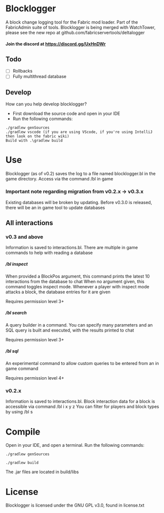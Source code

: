# Blocklogger
A block change logging tool for the Fabric mod loader. Part of the FabricAdmin suite of tools. Blocklogger is being merged with WatchTower, please see the new repo at github.com/fabricservertools/deltalogger
#### Join the discord at https://discord.gg/UxHnDWr
## Todo
- [ ] Rollbacks
- [ ] Fully multithread database

## Develop
How can you help develop blocklogger?
- First download the source code and open in your IDE
- Run the following commands:

```
./gradlew genSources
./gradlew vscode (if you are using VScode, if you're using IntelliJ then look on the fabric wiki)
Build with .\gradlew build 
```

# Use
Blocklogger (as of v0.2) saves the log to a file named blocklogger.bl in the game directory. Access via the command /bl in game

### Important note regarding migration from v0.2.x -> v0.3.x
Existing databases will be broken by updating. Before v0.3.0 is released, there will be an in game tool to update databases

## All interactions
### v0.3 and above
Information is saved to interactions.bl.
There are multiple in game commands to help with reading a database
##### /bl inspect
When provided a BlockPos argument, this command prints the latest 10 interactions from the database to chat
When no argument given, this command toggles inspect mode. Whenever a player with inspect mode attacks a block, the database entries for it are given

Requires permission level 3+

##### /bl search
A query builder in a command. You can specify many parameters and an SQL query is built and executed, with the results printed to chat

Requires permission level 3+

##### /bl sql
An experimental command to allow custom queries to be entered from an in game command

Requires permission level 4+

### v0.2.x
Information is saved to interactions.bl.
Block interaction data for a block is accessible via command /bl i x y z
You can filter for players and block types by using /bl s

# Compile
Open in your IDE, and open a terminal. Run the following commands:
```
./gradlew genSources

./gradlew build
```
The .jar files are located in build/libs

# License
Blocklogger is licensed under the GNU GPL v3.0, found in license.txt
